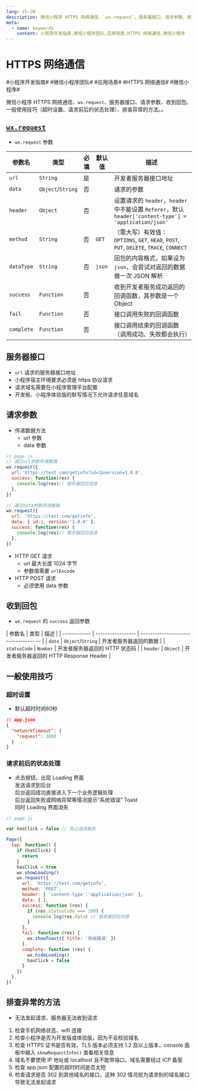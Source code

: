 ```yaml
---
lang: zh-CN
description: 微信小程序 HTTPS 网络通信、`wx.request`、服务器接口、请求参数、收到回包、一般使用技巧（超时设置、请求前后的状态处理）、排查异常的方法。
meta:
  - name: keywords
    content: 小程序开发指南,微信小程序团队,应用场景,HTTPS 网络通信,微信小程序
---
```


# HTTPS 网络通信

\#小程序开发指南#
\#微信小程序团队#
\#应用场景#
\#HTTPS 网络通信#
\#微信小程序#

微信小程序 HTTPS 网络通信、`wx.request`、服务器接口、请求参数、收到回包、一般使用技巧（超时设置、请求前后的状态处理）、排查异常的方法。。

## [`wx.request`](https://developers.weixin.qq.com/miniprogram/dev/api/network/request/wx.request.html)

* `wx.request` 参数

| 参数名      | 类型               | 必填 | 默认值  | 描述                                                                                              |
| ---------- | ----------------- | ---- | -----  | ------------------------------------------------------------------------------------------------ |
| `url`      | `String`          | 是   |        | 开发者服务器接口地址                                                                                 |
| `data`     | `Object`/`String` | 否   |        | 请求的参数                                                                                          |
| `header`   | `Object`          | 否   |        | 设置请求的 `header`，`header` 中不能设置 `Referer`，默认 `header['content-type'] = 'application/json'` |
| `method`   | `String`          | 否   | `GET`  | （需大写）有效值：`OPTIONS`, `GET`, `HEAD`, `POST`, `PUT`, `DELETE`, `TRACE`, `CONNECT`              |
| `dataType` | `String`          | 否   | `json` | 回包的内容格式，如果设为 `json`，会尝试对返回的数据做一次 JSON 解析                                        |
| `success`  | `Function`        | 否   |        | 收到开发者服务成功返回的回调函数，其参数是一个 Object                                                     |
| `fail`     | `Function`        | 否   |        | 接口调用失败的回调函数                                                                                |
| `complete` | `Function`        | 否   |        | 接口调用结束的回调函数（调用成功、失败都会执行）                                                          |

## 服务器接口

* `url` 请求的服务器接口地址
* 小程序宿主环境要求必须是 https 协议请求
* 请求域名需要在小程序管理平台配置
* 开发板、小程序体验版的默写情况下允许请求任意域名

## 请求参数

* 传递数据方法
  * url 参数
  * data 参数

```js
// page.js
// 通过url参数传递数据
wx.request({
  url:'https://test.com/getinfo?id=1&version=1.0.0',
  success: function(res) {
    console.log(res)// 服务器回包信息
  },
})

// 通过data参数传递数据
wx.request({
  url: 'https://test.com/getinfo',
  data: { id:1, version:'1.0.0' },
  success: function(res) {
    console.log(res)// 服务器回包信息
  },
})
```

* HTTP GET 请求
  * url 最大长度 1024 字节
  * 参数值需要 `urlEncode`
* HTTP POST 请求
  * 必须使用 data 参数

## 收到回包

* `wx.request` 的 `success` 返回参数

| 参数名        | 类型               | 描述                                 |
| ------------ | ----------------- | --------------------------------- -- |
| `data`       | `Object`/`String` | 开发者服务器返回的数据                  |
| `statusCode` | `Number`          | 开发者服务器返回的 HTTP 状态码           |
| `header`     | `Object`          | 开发者服务器返回的 HTTP Response Header |

## 一般使用技巧

### 超时设置

* 默认超时时间60秒

```json
// app.json
{
  "networkTimeout": {
    "request": 3000
  }
}
```

### 请求前后的状态处理

* 点击按钮，出现 Loading 界面  
  发送请求到后台  
  后台返回成功直接进入下一个业务逻辑处理  
  后台返回失败或网络异常等情况提示“系统错误” Toast  
  同时 Loading 界面消失

```js
// page.js

var hasClick = false // 防止连续触发

Page({
  tap: function() {
    if (hasClick) {
      return
    }
    hasClick = true
    wx.showLoading()
    wx.request({
      url: 'https://test.com/getinfo',
      method: 'POST',
      header: { 'content-type':'application/json' },
      data: { },
      success: function (res) {
        if (res.statusCode === 200) {
          console.log(res.data) // 服务器回包内容
        }
      },
      fail: function (res) {
        wx.showToast({ title: '系统错误' })
      },
      complete: function (res) {
        wx.hideLoading()
        hasClick = false
      }
    })
  },
})
```

## 排查异常的方法

* 无法发起请求、服务器无法收到请求

1. 检查手机网络状态、wifi 连接
1. 检查小程序是否为开发版或体验版，因为不会校验域名
1. 检查 HTTPS 证书是否有效，TLS 版本必须支持 1.2 及以上版本，console 面板中输入 `showRequestInfo()` 查看相关信息
1. 域名不要使用 IP 地址或 localhost 且不能带端口，域名需要经过 ICP 备案
1. 检查 app.json 配置的超时时间是否太短
2. 检查请求是否 302 到其他域名的接口，这种 302 情况视为请求别的域名接口导致无法发起请求